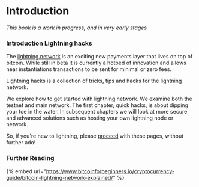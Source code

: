 # Introduction

_This book is a work in progress, and in very early stages_

### Introduction Lightning hacks

The [lightning network](http://lightning.network) is an exciting new payments layer that lives on top of bitcoin.  While still in beta it is currently a hotbed of innovation and allows near instantiations transactions to be sent for minimal or zero fees.

Lightning hacks is a collection of tricks, tips and hacks for the lightning network.

We explore how to get started with lightning network.  We examine both the testnet and main network.  The first chapter, quick hacks, is about dipping your toe in the water.  In subsequent chapters we will look at more secure and advanced solutions such as hosting your own lightning node or network.

So, if you're new to lightning, please [proceed](https://lightning.solidpay.org/quick-hacks/lightning-testnet-in-60-seconds) with these pages, without further ado! 

### Further Reading

{% embed url="https://www.bitcoinforbeginners.io/cryptocurrency-guide/bitcoin-lightning-network-explained/" %}



